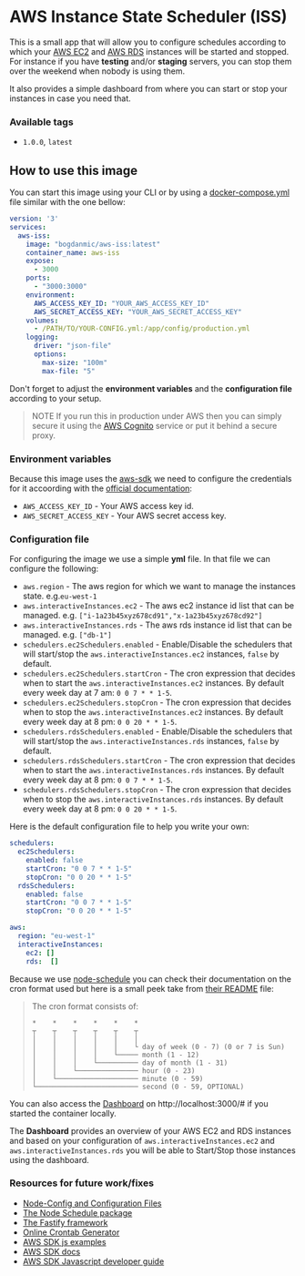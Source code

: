 # AWS Instance State Scheduler (**ISS**)
This is a small app that will allow you to configure schedules according to which
your [AWS EC2](https://aws.amazon.com/ec2/) and [AWS RDS](https://aws.amazon.com/rds/) 
instances will be started and stopped. For instance if you have **testing** and/or 
**staging** servers, you can stop them over the weekend when nobody is using them.

It also provides a simple dashboard from where you can start or stop your instances
in case you need that.

### Available tags
 - ```1.0.0```, ```latest```

## How to use this image
You can start this image using your CLI or by using a [docker-compose.yml](docker-compose.yml)
file similar with the one bellow:
```yml
version: '3'
services:
  aws-iss:
    image: "bogdanmic/aws-iss:latest"
    container_name: aws-iss
    expose: 
      - 3000
    ports:
      - "3000:3000"
    environment:
      AWS_ACCESS_KEY_ID: "YOUR_AWS_ACCESS_KEY_ID"
      AWS_SECRET_ACCESS_KEY: "YOUR_AWS_SECRET_ACCESS_KEY"
    volumes:
      - /PATH/TO/YOUR-CONFIG.yml:/app/config/production.yml
    logging:
      driver: "json-file"
      options:
        max-size: "100m"
        max-file: "5"
```
Don't forget to adjust the **environment variables** and the **configuration file** 
according to your setup.

> NOTE
> If you run this in production under AWS then you can simply secure it using the 
> [AWS Cognito](https://aws.amazon.com/cognito/) service or put it behind a secure
> proxy.

### Environment variables
Because this image uses the [aws-sdk](https://www.npmjs.com/package/aws-sdk) we 
need to configure the credentials for it accoording with the [official documentation](https://docs.aws.amazon.com/sdk-for-javascript/v2/developer-guide/loading-node-credentials-environment.html):
 - ```AWS_ACCESS_KEY_ID``` - Your AWS access key id.
 - ```AWS_SECRET_ACCESS_KEY``` - Your AWS secret access key.

### Configuration file
For configuring the image we use a simple **yml** file.
In that file we can configure the following:
 - ```aws.region``` - The aws region for which we want to manage the instances 
 state. e.g.```eu-west-1```
 - ```aws.interactiveInstances.ec2``` - The aws ec2 instance id list that can 
 be managed. e.g. ```["i-1a23b45xyz678cd91","x-1a23b45xyz678cd92"]```
 - ```aws.interactiveInstances.rds``` - The aws rds instance id list that can 
 be managed. e.g. ```["db-1"]```
 - ```schedulers.ec2Schedulers.enabled``` - Enable/Disable the schedulers that 
 will start/stop the ```aws.interactiveInstances.ec2``` instances, ```false``` 
 by default.
 - ```schedulers.ec2Schedulers.startCron``` - The cron expression that decides 
 when to start the ```aws.interactiveInstances.ec2``` instances. By default 
 every week day at 7 am: ```0 0 7 * * 1-5```.
 - ```schedulers.ec2Schedulers.stopCron``` - The cron expression that decides 
 when to stop the ```aws.interactiveInstances.ec2``` instances. By default 
 every week day at 8 pm: ```0 0 20 * * 1-5```.
 - ```schedulers.rdsSchedulers.enabled``` - Enable/Disable the schedulers that 
 will start/stop the ```aws.interactiveInstances.rds``` instances, ```false``` 
 by default.
 - ```schedulers.rdsSchedulers.startCron``` - The cron expression that decides 
 when to start the ```aws.interactiveInstances.rds``` instances. By default 
 every week day at 8 pm: ```0 0 7 * * 1-5```.
 - ```schedulers.rdsSchedulers.stopCron``` - The cron expression that decides 
 when to stop the ```aws.interactiveInstances.rds``` instances. By default 
 every week day at 8 pm: ```0 0 20 * * 1-5```.

Here is the default configuration file to help you write your own:
```yml
schedulers:
  ec2Schedulers:
    enabled: false
    startCron: "0 0 7 * * 1-5"
    stopCron: "0 0 20 * * 1-5"
  rdsSchedulers:
    enabled: false
    startCron: "0 0 7 * * 1-5"
    stopCron: "0 0 20 * * 1-5"

aws:
  region: "eu-west-1"
  interactiveInstances:
    ec2: []
    rds:  []
```
Because we use [node-schedule](https://www.npmjs.com/package/node-schedule) you can
check their documentation on the cron format used but here is a small peek take
from [their README](https://github.com/node-schedule/node-schedule/blob/master/README.md)
file:
> The cron format consists of:
> ```
> *    *    *    *    *    *
> ┬    ┬    ┬    ┬    ┬    ┬
> │    │    │    │    │    │
> │    │    │    │    │    └ day of week (0 - 7) (0 or 7 is Sun)
> │    │    │    │    └───── month (1 - 12)
> │    │    │    └────────── day of month (1 - 31)
> │    │    └─────────────── hour (0 - 23)
> │    └──────────────────── minute (0 - 59)
> └───────────────────────── second (0 - 59, OPTIONAL)
> ```

You can also access the [Dashboard](http://localhost:3000/#) on http://localhost:3000/#
if you started the container locally.

The **Dashboard** provides an overview of your AWS EC2 and RDS instances and
based on your configuration of ```aws.interactiveInstances.ec2``` and ```aws.interactiveInstances.rds```
you will be able to Start/Stop those instances using the dashboard.

### Resources for future work/fixes
 - [Node-Config and Configuration Files](https://github.com/lorenwest/node-config/wiki/Configuration-Files)
 - [The Node Schedule package](https://www.npmjs.com/package/node-schedule)
 - [The Fastify framework](https://www.fastify.io/docs/latest/)
 - [Online Crontab Generator](https://crontab-generator.org/)
 - [AWS SDK js examples](https://github.com/awsdocs/aws-doc-sdk-examples/tree/master/javascript/example_code/ec2)
 - [AWS SDK docs](https://docs.aws.amazon.com/AWSJavaScriptSDK/latest/AWS/RDS.html)
 - [AWS SDK Javascript developer guide](https://docs.aws.amazon.com/sdk-for-javascript/v2/developer-guide/using-promises.html)
